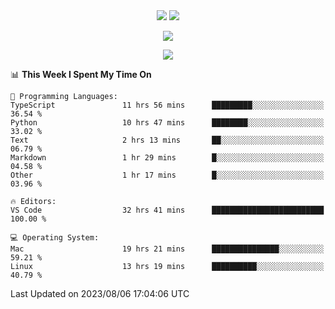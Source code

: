 <div align="center"> 
  <img src="http://img.shields.io/badge/Profile%20Views-297-blue" />
  <img src="http://img.shields.io/badge/Code%20Time-75%20hrs%2049%20mins-blue" />
</div>

<p/>

<div align="center">
    <img align="center" src="https://github-contribution-stats.vercel.app/api/?username=swimingkim" />
</div>

<p/>

<div align="center">
    <img align="center" src="http://github-profile-summary-cards.vercel.app/api/cards/profile-details?username=swimingkim&theme=nord_bright" />
</div>

<p/>

<!--START_SECTION:waka-->
📊 **This Week I Spent My Time On** 

```text
💬 Programming Languages: 
TypeScript               11 hrs 56 mins      █████████░░░░░░░░░░░░░░░░   36.54 % 
Python                   10 hrs 47 mins      ████████░░░░░░░░░░░░░░░░░   33.02 % 
Text                     2 hrs 13 mins       ██░░░░░░░░░░░░░░░░░░░░░░░   06.79 % 
Markdown                 1 hr 29 mins        █░░░░░░░░░░░░░░░░░░░░░░░░   04.58 % 
Other                    1 hr 17 mins        █░░░░░░░░░░░░░░░░░░░░░░░░   03.96 % 

🔥 Editors: 
VS Code                  32 hrs 41 mins      █████████████████████████   100.00 % 

💻 Operating System: 
Mac                      19 hrs 21 mins      ███████████████░░░░░░░░░░   59.21 % 
Linux                    13 hrs 19 mins      ██████████░░░░░░░░░░░░░░░   40.79 % 
```


 Last Updated on 2023/08/06 17:04:06 UTC
<!--END_SECTION:waka-->


<!--
**SwimingKim/SwimingKim** is a ✨ _special_ ✨ repository because its `README.md` (this file) appears on your GitHub profile.

Here are some ideas to get you started:

- 🔭 I’m currently working on ...
- 🌱 I’m currently learning ...
- 👯 I’m looking to collaborate on ...
- 🤔 I’m looking for help with ...
- 💬 Ask me about ...
- 📫 How to reach me: ...
- 😄 Pronouns: ...
- ⚡ Fun fact: ...
-->
